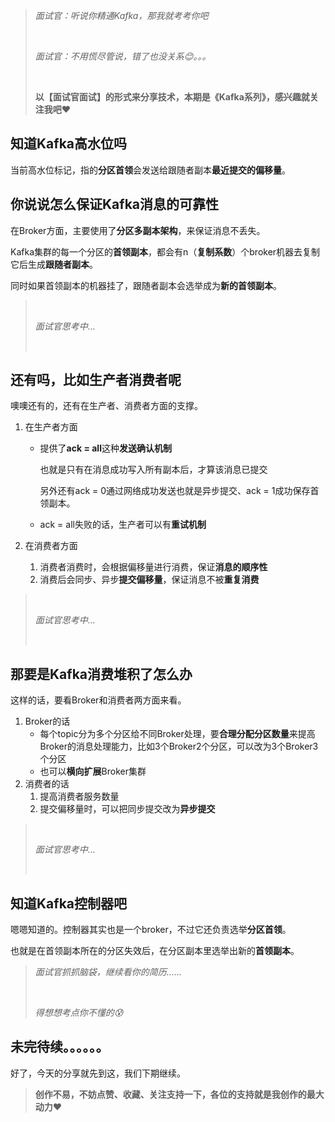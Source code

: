 > *面试官：听说你精通Kafka，那我就考考你吧*
>
> <br/>
>
> *面试官：不用慌尽管说，错了也没关系😊。。。*
>
> <br/>
>
> **以【面试官面试】的形式来分享技术，本期是《Kafka系列》，感兴趣就关注我吧**❤️

## 知道Kafka高水位吗

当前高水位标记，指的**分区首领**会发送给跟随者副本**最近提交的偏移量**。







## 你说说怎么保证Kafka消息的可靠性

在Broker方面，主要使用了**分区多副本架构**，来保证消息不丢失。

Kafka集群的每一个分区的**首领副本**，都会有n（**复制系数**）个broker机器去复制它后生成**跟随者副本**。

同时如果首领副本的机器挂了，跟随者副本会选举成为**新的首领副本**。

> <br/>
>
> *面试官思考中…*
>
> <br/>

## 还有吗，比如生产者消费者呢

噢噢还有的，还有在生产者、消费者方面的支撑。

1. 在生产者方面

   - 提供了**ack = all**这种**发送确认机制**

     也就是只有在消息成功写入所有副本后，才算该消息已提交

     另外还有ack = 0通过网络成功发送也就是异步提交、ack = 1成功保存首领副本。

   - ack = all失败的话，生产者可以有**重试机制**

2. 在消费者方面

   1. 消费者消费时，会根据偏移量进行消费，保证**消息的顺序性**
   2. 消费后会同步、异步**提交偏移量**，保证消息不被**重复消费**

> <br/>
>
> *面试官思考中…*
>
> <br/>

## 那要是Kafka消费堆积了怎么办

这样的话，要看Broker和消费者两方面来看。

1. Broker的话
   - 每个topic分为多个分区给不同Broker处理，要**合理分配分区数量**来提高Broker的消息处理能力，比如3个Broker2个分区，可以改为3个Broker3个分区
   - 也可以**横向扩展**Broker集群
2. 消费者的话
   1. 提高消费者服务数量
   2. 提交偏移量时，可以把同步提交改为**异步提交**

> <br/>
>
> *面试官思考中…*
>
> <br/>

## 知道Kafka控制器吧

嗯嗯知道的。控制器其实也是一个broker，不过它还负责选举**分区首领**。

也就是在首领副本所在的分区失效后，在分区副本里选举出新的**首领副本**。



> *面试官抓抓脑袋，继续看你的简历......*
>
> <br/>
>
> *得想想考点你不懂的😰*

## 未完待续。。。。。。

好了，今天的分享就先到这，我们下期继续。

> **创作不易，不妨点赞、收藏、关注支持一下，各位的支持就是我创作的最大动力**❤️